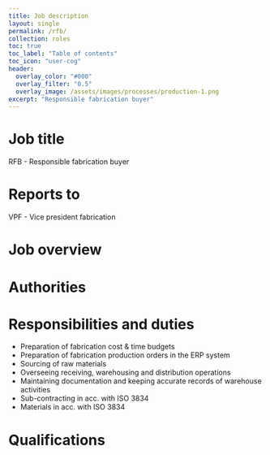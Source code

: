 ```yaml
---
title: Job description
layout: single
permalink: /rfb/
collection: roles
toc: true
toc_label: "Table of contents"
toc_icon: "user-cog"
header:
  overlay_color: "#000"
  overlay_filter: "0.5"
  overlay_image: /assets/images/processes/production-1.png
excerpt: "Responsible fabrication buyer"
---
```

# Job title
RFB - Responsible fabrication buyer

# Reports to
VPF - Vice president fabrication

# Job overview

# Authorities

# Responsibilities and duties
 * Preparation of fabrication cost & time budgets
 * Preparation of fabrication production orders in the ERP system
 * Sourcing of raw materials
 * Overseeing receiving, warehousing and distribution operations
 * Maintaining documentation and keeping accurate records of warehouse activities
 * Sub-contracting in acc. with ISO 3834
 * Materials in acc. with ISO 3834

# Qualifications
